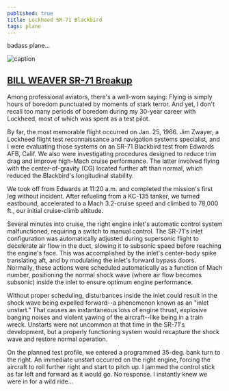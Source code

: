 ```yaml
---
published: true
title: Lockheed SR-71 Blackbird
tags: plane
---
```

badass plane...

![caption](https://upload.wikimedia.org/wikipedia/commons/thumb/9/97/Lockheed_SR-71_Blackbird.jpg/1529px-Lockheed_SR-71_Blackbird.jpg)

## [BILL WEAVER SR-71 Breakup](http://roadrunnersinternationale.com/weaver_sr71_bailout.html)

Among professional aviators, there's a well-worn saying: Flying is simply hours of boredom punctuated by moments of stark terror. And yet, I don't recall too many periods of boredom during my 30-year career with Lockheed, most of which was spent as a test pilot.

By far, the most memorable flight occurred on Jan. 25, 1966. Jim Zwayer, a Lockheed flight test reconnaissance and navigation systems specialist, and I were evaluating those systems on an SR-71 Blackbird test from Edwards AFB, Calif. We also were investigating procedures designed to reduce trim drag and improve high-Mach cruise performance. The latter involved flying with the center-of-gravity (CG) located further aft than normal, which reduced the Blackbird's longitudinal stability.

We took off from Edwards at 11:20 a.m. and completed the mission's first leg without incident. After refueling from a KC-135 tanker, we turned eastbound, accelerated to a Mach 3.2-cruise speed and climbed to 78,000 ft., our initial cruise-climb altitude.

Several minutes into cruise, the right engine inlet's automatic control system malfunctioned, requiring a switch to manual control. The SR-71's inlet configuration was automatically adjusted during supersonic flight to decelerate air flow in the duct, slowing it to subsonic speed before reaching the engine's face. This was accomplished by the inlet's center-body spike translating aft, and by modulating the inlet's forward bypass doors. Normally, these actions were scheduled automatically as a function of Mach number, positioning the normal shock wave (where air flow becomes subsonic) inside the inlet to ensure optimum engine performance.

Without proper scheduling, disturbances inside the inlet could result in the shock wave being expelled forward--a phenomenon known as an "inlet unstart." That causes an instantaneous loss of engine thrust, explosive banging noises and violent yawing of the aircraft--like being in a train wreck. Unstarts were not uncommon at that time in the SR-71's development, but a properly functioning system would recapture the shock wave and restore normal operation.

On the planned test profile, we entered a programmed 35-deg. bank turn to the right. An immediate unstart occurred on the right engine, forcing the aircraft to roll further right and start to pitch up. I jammed the control stick as far left and forward as it would go. No response. I instantly knew we were in for a wild ride...
